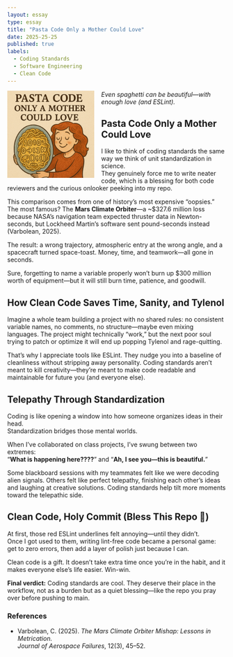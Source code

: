 ```yaml
---
layout: essay
type: essay
title: "Pasta Code Only a Mother Could Love"
date: 2025-25-25
published: true
labels:
  - Coding Standards
  - Software Engineering
  - Clean Code
---
```

<img src="../img/PastaMomLove.png" width="200" height="200" style="object-fit:cover;float:left;margin-right:1rem;">


*Even spaghetti can be beautiful—with enough love (and ESLint).*

## Pasta Code Only a Mother Could Love
I like to think of coding standards the same way we think of unit standardization in science.  
They genuinely force me to write neater code, which is a blessing for both code reviewers and the curious onlooker peeking into my repo.  

This comparison comes from one of history’s most expensive “oopsies.” The most famous? The **Mars Climate Orbiter**—a ~$327.6 million loss because NASA’s navigation team expected thruster data in Newton-seconds, but Lockheed Martin’s software sent pound-seconds instead (Varbolean, 2025).  

The result: a wrong trajectory, atmospheric entry at the wrong angle, and a spacecraft turned space-toast. Money, time, and teamwork—all gone in seconds.  

Sure, forgetting to name a variable properly won’t burn up $300 million worth of equipment—but it will still burn time, patience, and goodwill.  

## How Clean Code Saves Time, Sanity, and Tylenol
Imagine a whole team building a project with no shared rules: no consistent variable names, no comments, no structure—maybe even mixing languages. The project might technically “work,” but the next poor soul trying to patch or optimize it will end up popping Tylenol and rage-quitting.  

That’s why I appreciate tools like ESLint. They nudge you into a baseline of cleanliness without stripping away personality. Coding standards aren’t meant to kill creativity—they’re meant to make code readable and maintainable for future you (and everyone else).  

## Telepathy Through Standardization
Coding is like opening a window into how someone organizes ideas in their head.  
Standardization bridges those mental worlds.  

When I’ve collaborated on class projects, I’ve swung between two extremes:  
“**What is happening here????**” and “**Ah, I see you—this is beautiful.**”  

Some blackboard sessions with my teammates felt like we were decoding alien signals. Others felt like perfect telepathy, finishing each other’s ideas and laughing at creative solutions. Coding standards help tilt more moments toward the telepathic side.  

## Clean Code, Holy Commit (Bless This Repo 🙏)
At first, those red ESLint underlines felt annoying—until they didn’t.  
Once I got used to them, writing lint-free code became a personal game: get to zero errors, then add a layer of polish just because I can.  

Clean code is a gift. It doesn’t take extra time once you’re in the habit, and it makes everyone else’s life easier. Win-win.  

**Final verdict:** Coding standards are cool. They deserve their place in the workflow, not as a burden but as a quiet blessing—like the repo you pray over before pushing to main.  

### References
- Varbolean, C. (2025). *The Mars Climate Orbiter Mishap: Lessons in Metrication.*  
  *Journal of Aerospace Failures*, 12(3), 45–52. 
